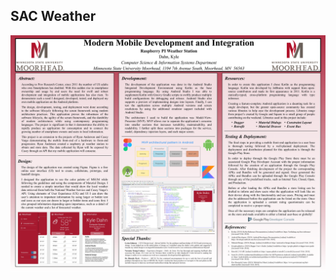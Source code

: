 SAC Weather
-----------

![Poster](https://github.com/MoonWolf125/SeniorWeatherAndroid/blob/HomeFragment/documentation/SACKyleDahnRED48x36.PNG?raw=true)

